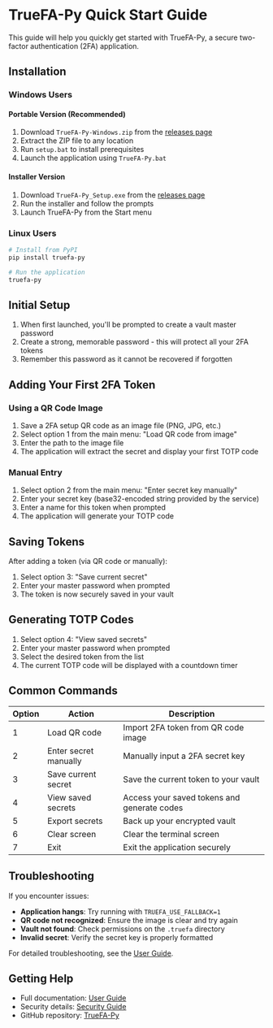 # TrueFA-Py Quick Start Guide

This guide will help you quickly get started with TrueFA-Py, a secure two-factor authentication (2FA) application.

## Installation

### Windows Users

#### Portable Version (Recommended)

1. Download `TrueFA-Py-Windows.zip` from the [releases page](https://github.com/zainibeats/truefa-py/releases)
2. Extract the ZIP file to any location
3. Run `setup.bat` to install prerequisites
4. Launch the application using `TrueFA-Py.bat`

#### Installer Version

1. Download `TrueFA-Py_Setup.exe` from the [releases page](https://github.com/zainibeats/truefa-py/releases)
2. Run the installer and follow the prompts
3. Launch TrueFA-Py from the Start menu

### Linux Users

```bash
# Install from PyPI
pip install truefa-py

# Run the application
truefa-py
```

## Initial Setup

1. When first launched, you'll be prompted to create a vault master password
2. Create a strong, memorable password - this will protect all your 2FA tokens
3. Remember this password as it cannot be recovered if forgotten

## Adding Your First 2FA Token

### Using a QR Code Image

1. Save a 2FA setup QR code as an image file (PNG, JPG, etc.)
2. Select option 1 from the main menu: "Load QR code from image"
3. Enter the path to the image file
4. The application will extract the secret and display your first TOTP code

### Manual Entry

1. Select option 2 from the main menu: "Enter secret key manually"
2. Enter your secret key (base32-encoded string provided by the service)
3. Enter a name for this token when prompted
4. The application will generate your TOTP code

## Saving Tokens

After adding a token (via QR code or manually):

1. Select option 3: "Save current secret"
2. Enter your master password when prompted
3. The token is now securely saved in your vault

## Generating TOTP Codes

1. Select option 4: "View saved secrets"
2. Enter your master password when prompted
3. Select the desired token from the list
4. The current TOTP code will be displayed with a countdown timer

## Common Commands

| Option | Action | Description |
|--------|--------|-------------|
| 1 | Load QR code | Import 2FA token from QR code image |
| 2 | Enter secret manually | Manually input a 2FA secret key |
| 3 | Save current secret | Save the current token to your vault |
| 4 | View saved secrets | Access your saved tokens and generate codes |
| 5 | Export secrets | Back up your encrypted vault |
| 6 | Clear screen | Clear the terminal screen |
| 7 | Exit | Exit the application securely |

## Troubleshooting

If you encounter issues:

- **Application hangs**: Try running with `TRUEFA_USE_FALLBACK=1`
- **QR code not recognized**: Ensure the image is clear and try again
- **Vault not found**: Check permissions on the `.truefa` directory
- **Invalid secret**: Verify the secret key is properly formatted

For detailed troubleshooting, see the [User Guide](USER_GUIDE.md).

## Getting Help

- Full documentation: [User Guide](USER_GUIDE.md)
- Security details: [Security Guide](SECURITY_GUIDE.md)
- GitHub repository: [TrueFA-Py](https://github.com/zainibeats/truefa-py) 